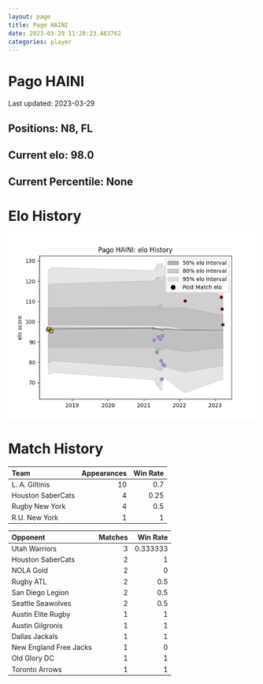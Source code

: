 ```yaml
---  
layout: page  
title: Pago HAINI  
date: 2023-03-29 11:28:23.483762  
categories: player  
---
```

# Pago HAINI


Last updated: 2023-03-29
## Positions: N8, FL

## Current elo: 98.0

## Current Percentile: None

# Elo History


![elo history](history_PagoHAINI.png)
# Match History


| Team              |   Appearances |   Win Rate |
|:------------------|--------------:|-----------:|
| L. A. Giltinis    |            10 |       0.7  |
| Houston SaberCats |             4 |       0.25 |
| Rugby New York    |             4 |       0.5  |
| R.U. New York     |             1 |       1    |

| Opponent               |   Matches |   Win Rate |
|:-----------------------|----------:|-----------:|
| Utah Warriors          |         3 |   0.333333 |
| Houston SaberCats      |         2 |   1        |
| NOLA Gold              |         2 |   0        |
| Rugby ATL              |         2 |   0.5      |
| San Diego Legion       |         2 |   0.5      |
| Seattle Seawolves      |         2 |   0.5      |
| Austin Elite Rugby     |         1 |   1        |
| Austin Gilgronis       |         1 |   1        |
| Dallas Jackals         |         1 |   1        |
| New England Free Jacks |         1 |   0        |
| Old Glory DC           |         1 |   1        |
| Toronto Arrows         |         1 |   1        |